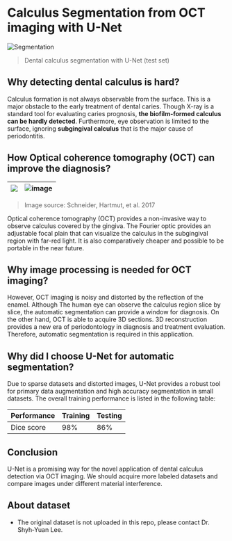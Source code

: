 # Calculus Segmentation from OCT imaging with U-Net 

![Segmentation](https://user-images.githubusercontent.com/29009898/138654388-de9c0959-3c6f-4fb7-a59a-dafc4b981023.png)
> Dental calculus segmentation with U-Net (test set)


## Why detecting dental calculus is hard?

Calculus formation is not always observable from the surface. This is a major obstacle to the early treatment of dental caries. Though X-ray is a standard tool for evaluating caries prognosis, **the biofilm-formed calculus can be hardly detected**. Furthermore, eye observation is limited to the surface, ignoring **subgingival calculus** that is the major cause of periodontitis. 

## How Optical coherence tomography (OCT) can improve the diagnosis?

|![](https://upload.wikimedia.org/wikipedia/commons/thumb/0/0a/OCT_B-Scan_Setup-en.svg/375px-OCT_B-Scan_Setup-en.svg.png)|![image](https://user-images.githubusercontent.com/29009898/138658467-32f467a5-1e38-4396-b00a-bd85404d2b9e.png)|
|---|---|
> Image source: Schneider, Hartmut, et al. 2017

Optical coherence tomography (OCT) provides a non-invasive way to observe calculus covered by the gingiva. The Fourier optic provides an adjustable focal plain that can visualize the calculus in the subgingival region with far-red light. It is also comparatively cheaper and possible to be portable in the near future.

## Why image processing is needed for OCT imaging?

However, OCT imaging is noisy and distorted by the reflection of the enamel. Although The human eye can observe the calculus region slice by slice, the automatic segmentation can provide a window for diagnosis. On the other hand, OCT is able to acquire 3D sections. 3D reconstruction provides a new era of periodontology in diagnosis and treatment evaluation. Therefore, automatic segmentation is required in this application.

## Why did I choose U-Net for automatic segmentation?

Due to sparse datasets and distorted images, U-Net provides a robust tool for primary data augmentation and high accuracy segmentation in small datasets. The overall training performance is listed in the following table:

|Performance|Training|Testing|
|---|---|---|
|Dice score|98%|86%|

## Conclusion

U-Net is a promising way for the novel application of dental calculus detection via OCT imaging. We should acquire more labeled datasets and compare images under different material interference. 


## About dataset

- The original dataset is not uploaded in this repo, please contact Dr. Shyh‐Yuan Lee.
